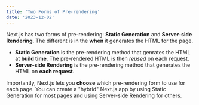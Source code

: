```yaml
---
title: 'Two Forms of Pre-rendering'
date: '2023-12-02'
---
```


Next.js has two forms of pre-rendering: **Static Generation** and **Server-side Rendering**. The different is in the **when** it generates the HTML for the page.

-   **Static Generation** is the pre-rendering method that genrates the HTML at **build time**. The pre-rendered HTML is then _reused_ on each request.
-   **Server-side Rendering** is the pre-rendering method that generates the HTML on **each request**.

Importantly, Next.js lets you **choose** which pre-rendering form to use for each page. You can create a "hybrid" Next.js app by using Static Generation for most pages and using Server-side Rendering for others.
